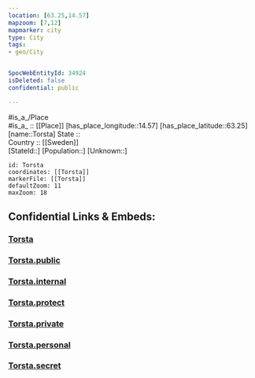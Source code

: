 ```yaml
---
location: [63.25,14.57] 
mapzoom: [7,12] 
mapmarker: city 
type: City
tags:
- geo/City


SpocWebEntityId: 34924
isDeleted: false
confidential: public

---
```

#is_a_/Place  
#is_a_ :: [[Place]] 
[has_place_longitude::14.57] 
[has_place_latitude::63.25] 
[name::Torsta] 
State ::  
Country :: [[Sweden]]  
[StateId::] 
[Population::] 
[Unknown::] 


```leaflet
id: Torsta
coordinates: [[Torsta]] 
markerFile: [[Torsta]] 
defaultZoom: 11 
maxZoom: 18
```


## Confidential Links & Embeds: 

### [Torsta](/_Standards/Earth/Continent/Europe/Europe~North/Sweden/Provinces~Sweden/Jämtland/City/Torsta.md) 

### [Torsta.public](/_public/Earth/Continent/Europe/Europe~North/Sweden/Provinces~Sweden/Jämtland/City/Torsta.public.md) 

### [Torsta.internal](/_internal/Earth/Continent/Europe/Europe~North/Sweden/Provinces~Sweden/Jämtland/City/Torsta.internal.md) 

### [Torsta.protect](/_protect/Earth/Continent/Europe/Europe~North/Sweden/Provinces~Sweden/Jämtland/City/Torsta.protect.md) 

### [Torsta.private](/_private/Earth/Continent/Europe/Europe~North/Sweden/Provinces~Sweden/Jämtland/City/Torsta.private.md) 

### [Torsta.personal](/_personal/Earth/Continent/Europe/Europe~North/Sweden/Provinces~Sweden/Jämtland/City/Torsta.personal.md) 

### [Torsta.secret](/_secret/Earth/Continent/Europe/Europe~North/Sweden/Provinces~Sweden/Jämtland/City/Torsta.secret.md)

